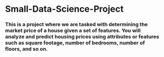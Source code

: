 # Small-Data-Science-Project

### This is a project where we are tasked with determining the market price of a house given a set of features. You will analyze and predict housing prices using attributes or features such as square footage, number of bedrooms, number of floors, and so on.

